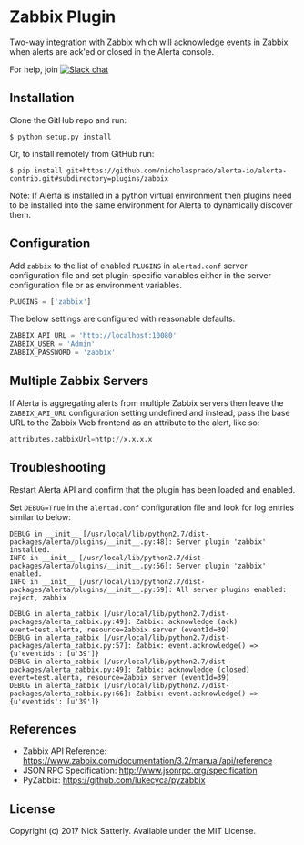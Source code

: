 Zabbix Plugin
=============

Two-way integration with Zabbix which will acknowledge events in
Zabbix when alerts are ack'ed or closed in the Alerta console.

For help, join [![Slack chat](https://img.shields.io/badge/chat-on%20slack-blue?logo=slack)](https://slack.alerta.dev)

Installation
------------

Clone the GitHub repo and run:

    $ python setup.py install

Or, to install remotely from GitHub run:

    $ pip install git+https://github.com/nicholasprado/alerta-io/alerta-contrib.git#subdirectory=plugins/zabbix

Note: If Alerta is installed in a python virtual environment then plugins
need to be installed into the same environment for Alerta to dynamically
discover them.

Configuration
-------------

Add `zabbix` to the list of enabled `PLUGINS` in `alertad.conf`
server configuration file and set plugin-specific variables either in
the server configuration file or as environment variables.

```python
PLUGINS = ['zabbix']
```

The below settings are configured with reasonable defaults:

```python
ZABBIX_API_URL = 'http://localhost:10080'
ZABBIX_USER = 'Admin'
ZABBIX_PASSWORD = 'zabbix'
```

Multiple Zabbix Servers
-----------------------

If Alerta is aggregating alerts from multiple Zabbix servers then leave
the `ZABBIX_API_URL` configuration setting undefined and instead, pass
the base URL to the Zabbix Web frontend as an attribute to the alert,
like so:

```python
attributes.zabbixUrl=http://x.x.x.x
```

Troubleshooting
---------------

Restart Alerta API and confirm that the plugin has been loaded and enabled.

Set `DEBUG=True` in the `alertad.conf` configuration file and look for log
entries similar to below:

```
DEBUG in __init__ [/usr/local/lib/python2.7/dist-packages/alerta/plugins/__init__.py:48]: Server plugin 'zabbix' installed.
INFO in __init__ [/usr/local/lib/python2.7/dist-packages/alerta/plugins/__init__.py:56]: Server plugin 'zabbix' enabled.
INFO in __init__ [/usr/local/lib/python2.7/dist-packages/alerta/plugins/__init__.py:59]: All server plugins enabled: reject, zabbix
```
```
DEBUG in alerta_zabbix [/usr/local/lib/python2.7/dist-packages/alerta_zabbix.py:49]: Zabbix: acknowledge (ack) event=test.alerta, resource=Zabbix server (eventId=39)
DEBUG in alerta_zabbix [/usr/local/lib/python2.7/dist-packages/alerta_zabbix.py:57]: Zabbix: event.acknowledge() => {u'eventids': [u'39']}
DEBUG in alerta_zabbix [/usr/local/lib/python2.7/dist-packages/alerta_zabbix.py:49]: Zabbix: acknowledge (closed) event=test.alerta, resource=Zabbix server (eventId=39)
DEBUG in alerta_zabbix [/usr/local/lib/python2.7/dist-packages/alerta_zabbix.py:66]: Zabbix: event.acknowledge() => {u'eventids': [u'39']}
```

References
----------

  * Zabbix API Reference: https://www.zabbix.com/documentation/3.2/manual/api/reference
  * JSON RPC Specification: http://www.jsonrpc.org/specification
  * PyZabbix: https://github.com/lukecyca/pyzabbix

License
-------

Copyright (c) 2017 Nick Satterly. Available under the MIT License.
